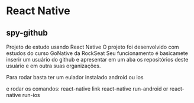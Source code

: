 # React Native
## spy-github
Projeto de estudo usando React Native O projeto foi desenvolvido com estudos do curso GoNative da RockSeat Seu funcionamento é basicamete inserir um usuário do github e apresentar em um aba os repositórios deste usuário e em outra suas organizações.

Para rodar basta ter um eulador instalado android ou ios

e rodar os comandos: react-native link react-native run-android or react-native run-ios 
